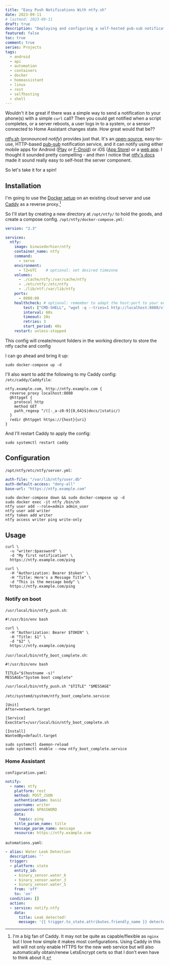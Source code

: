 ```yaml
---
title: "Easy Push Notifications With ntfy.sh"
date: 2023-09-11
# lastmod: 2023-09-11
draft: true
description: "Deploying and configuring a self-hosted pub-sub notification handler, getting another server to send a notifcation when it boots, and integrating the notification handler in Home Assistant."
featured: false
toc: true
comment: true
series: Projects
tags:
  - android
  - api
  - automation
  - containers
  - docker
  - homeassistant
  - linux
  - rest
  - selfhosting
  - shell
---
```


Wouldn't it be great if there was a simple way to send a notification to your phone(s) with a simple `curl` call? Then you could get notified when a script completes, or a server reboots, a user logs in to a system, or a sensor connected to Home Assistant changes state. How great would that be??

[ntfy.sh](https://ntfy.sh) (pronounced *notify*) provides just that. It's an [open-source](https://github.com/binwiederhier/ntfy), easy-to-use, HTTP-based [pub-sub](https://en.wikipedia.org/wiki/Publish%E2%80%93subscribe_pattern) notification service, and it can notify using either mobile apps for Android ([Play](https://play.google.com/store/apps/details?id=io.heckel.ntfy) or [F-Droid](https://f-droid.org/en/packages/io.heckel.ntfy/)) or iOS ([App Store](https://apps.apple.com/us/app/ntfy/id1625396347)) or a [web app](https://ntfy.sh/app). I thought it sounded pretty compelling - and *then* I notice that [ntfy's docs](https://docs.ntfy.sh/install/) made it sound really easy to self-host the server component.

So let's take it for a spin!

## Installation
I'm going to use the [Docker setup](https://docs.ntfy.sh/install/#docker) on an existing cloud server and use [Caddy](https://caddyserver.com/) as a reverse proxy.[^caddy]

So I'll start by creating a new directory at `/opt/ntfy/` to hold the goods, and create a compose config.
`/opt/ntfy/docker-compose.yml`:
```yaml
version: "2.3"

services:
  ntfy:
    image: binwiederhier/ntfy
    container_name: ntfy
    command:
      - serve
    environment:
      - TZ=UTC    # optional: set desired timezone
    volumes:
      - ./cache/ntfy:/var/cache/ntfy
      - ./etc/ntfy:/etc/ntfy
      - ./lib/ntf:/var/lib/ntfy
    ports:
      - 8080:80
    healthcheck: # optional: remember to adapt the host:port to your environment
        test: ["CMD-SHELL", "wget -q --tries=1 http://localhost:8080/v1/health -O - | grep -Eo '\"healthy\"\\s*:\\s*true' || exit 1"]
        interval: 60s
        timeout: 10s
        retries: 3
        start_period: 40s
    restart: unless-stopped
```

This config will create/mount folders in the working directory to store the ntfy cache and config


I can go ahead and bring it up:
```shell
sudo docker-compose up -d
```

I'll also want to add the following to my Caddy config:
`/etc/caddy/Caddyfile`:
```
ntfy.example.com, http://ntfy.example.com {
  reverse_proxy localhost:8080
  @httpget {
    protocol http
    method GET
    path_regexp ^/([-_a-z0-9]{0,64}$|docs/|static/)
  }
  redir @httpget https://{host}{uri}
}
```

And I'll restart Caddy to apply the config:
```shell
sudo systemctl restart caddy
```

[^caddy]: I'm a big fan of Caddy. It may not be quite as capable/flexible as `nginx` but I love how simple it makes most configurations. Using Caddy in this will will not only enable HTTPS for the new web service but will also automatically obtain/renew LetsEncrypt certs so that I don't even have to think about it.

## Configuration
`/opt/ntfy/etc/ntfy/server.yml`:
```yaml
auth-file: "/var/lib/ntfy/user.db"
auth-default-access: "deny-all"
base-url: "https://ntfy.example.com"
```

```shell
sudo docker-compose down && sudo docker-compose up -d
sudo docker exec -it ntfy /bin/sh
ntfy user add --role=admin admin_user
ntfy user add writer
ntfy token add writer
ntfy access writer ping write-only
```

## Usage

```shell
curl \
  -u "writer:$password" \
  -d "My first notification" \
  https://ntfy.example.com/ping

curl \
  -H "Authorization: Bearer $token" \
  -H "Title: Here's a Message Title" \
  -d "This is the message body" \
  https://ntfy.example.com/ping
```

### Notify on boot

`/usr/local/bin/ntfy_push.sh`:
```shell
#!/usr/bin/env bash

curl \
  -H "Authorization: Bearer $TOKEN" \
  -H "Title: $1" \
  -d "$2" \
  https://ntfy.example.com/ping
```

`/usr/local/bin/ntfy_boot_complete.sh`:
```shell
#!/usr/bin/env bash

TITLE="$(hostname -s)"
MESSAGE="System boot complete"

/usr/local/bin/ntfy_push.sh "$TITLE" "$MESSAGE"
```

`/etc/systemd/system/ntfy_boot_complete.service`:
```
[Unit]
After=network.target

[Service]
ExecStart=/usr/local/bin/ntfy_boot_complete.sh

[Install]
WantedBy=default.target
```

```shell
sudo systemctl daemon-reload
sudo systemctl enable --now ntfy_boot_complete.service
```

### Home Assistant
`configuration.yaml`:
```yaml
notify:
  - name: ntfy
    platform: rest
    method: POST_JSON
    authentication: basic
    username: writer
    password: $PASSWORD
    data:
      topic: ping
    title_param_name: title
    message_param_name: message
    resource: https://ntfy.example.com
```

`automations.yaml`:
```yaml
- alias: Water Leak Detection
  description: ''
  trigger:
  - platform: state
    entity_id:
    - binary_sensor.water_6
    - binary_sensor.water_3
    - binary_sensor.water_5
    from: 'off'
    to: 'on'
  condition: []
  action:
  - service: notify.ntfy
    data:
      title: Leak detected!
      message: '{{ trigger.to_state.attributes.friendly_name }} detected.'
```